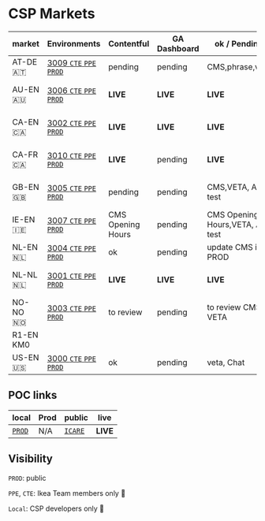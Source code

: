 # CSP Markets

|   market| Environments|Contentful | GA Dashboard |ok / Pending |live |
| -- | -- |  -- | -- | -- | -- |
| AT-DE  🇦🇹 | <a href="http://localhost:3009/at/de/customer-service/support/" target="_blank"> 3009 </a>   <a href="https://www.cte.ikeadt.com/at/de/customer-service/support/" target="_blank"> `CTE` </a>   <a href="https://www.ppe.ikeadt.com/at/de/customer-service/support/" target="_blank"> `PPE` </a> <a href="" target="_blank">  </a>  <a href="https://www.ikea.com/at/de/customer-service/support/" target="_blank"> `PROD`  </a> | pending | pending | CMS,phrase,veta |  |
|  AU-EN 🇦🇺 |  <a href="http://localhost:3006/au/en/customer-service/support/" target="_blank"> 3006  </a>  <a href="https://www.cte.ikeadt.com/au/en/customer-service/support/" target="_blank"> `CTE` </a>  <a href="https://www.ppe.ikeadt.com/au/en/customer-service/support/" target="_blank"> `PPE` </a> <a href="" target="_blank">  </a>   <a href="https://www.ikea.com/au/en/customer-service/support/" target="_blank"> `PROD`  </a> | **LIVE** |**LIVE** |**LIVE** | **LIVE** since 4/27/22|
|  CA-EN 🇨🇦 |  <a href="http://localhost:3002/ca/en/customer-service/support/" target="_blank"> 3002 </a>   <a href="https://www.cte.ikeadt.com/ca/en/customer-service/support/" target="_blank"> `CTE` </a>  <a href="https://www.ppe.ikeadt.com/ca/en/customer-service/support/" target="_blank"> `PPE` </a> <a href="" target="_blank">  </a>  <a href="https://www.ikea.com/ca/en/customer-service/support/" target="_blank"> `PROD`  </a> | **LIVE** | **LIVE**  |**LIVE**  |  **LIVE** since 5/12/22|
|  CA-FR 🇨🇦| <a href="http://localhost:3010/ca/fr/customer-service/support/" target="_blank"> 3010 </a> <a href="https://www.cte.ikeadt.com/ca/fr/customer-service/support/" target="_blank"> `CTE` </a>  <a href="https://www.ppe.ikeadt.com/ca/fr/customer-service/support/" target="_blank"> `PPE` </a>  </a>  <a href="https://www.ikea.com/ca/fr/customer-service/support/" target="_blank"> `PROD`  </a> | **LIVE** |pending |**LIVE** |  **LIVE** since 5/12/22|
|  GB-EN 🇬🇧 | <a href="http://localhost:3005/gb/en/customer-service/support/" target="_blank"> 3005 </a> <a href="https://www.cte.ikeadt.com/gb/en/customer-service/support/" target="_blank"> `CTE` </a>  <a href="https://www.ppe.ikeadt.com/gb/en/customer-service/support/"> `PPE` </a>  <a href="https://www.ikea.com/gb/en/customer-service/support/"> `PROD` </a> | pending | pending | CMS,VETA, AB test |Provided: June 2022?  |
|  IE-EN 🇮🇪 |  <a href="http://localhost:3007/ie/en/customer-service/support/" target="_blank"> 3007 </a>   <a href="https://www.cte.ikeadt.com/ie/en/customer-service/support/" target="_blank"> `CTE` </a>   <a href="https://www.ppe.ikeadt.com/ie/en/customer-service/support/" target="_blank"> `PPE` </a> <a href="" target="_blank">  </a>  <a href="https://www.ikea.com/ie/en/customer-service/support/" target="_blank"> `PROD`  </a> | CMS Opening Hours |pending |  CMS Opening Hours,VETA, AB test |Provided: June 2022? |
|  NL-EN 🇳🇱 |<a href="http://localhost:3004/nl/en/customer-service/support/"> 3004 </a>  <a href="" target="_blank">  </a> <a href="https://www.cte.ikeadt.com/nl/en/customer-service/support/" target="_blank"> `CTE` </a>  <a href="https://www.ppe.ikeadt.com/nl/en/customer-service/support/" target="_blank">`PPE`</a> <a href="https://www.ikea.com/nl/en/customer-service/support/" target="_blank"> `PROD`  </a> |ok | pending| update CMS in PROD| |
|  NL-NL 🇳🇱 | <a href="http://localhost:3001/nl/nl/customer-service/support/"> 3001 </a>   <a href="https://www.cte.ikeadt.com/nl/nl/customer-service/support/" target="_blank"> `CTE` </a>   <a href="https://www.ppe.ikeadt.com/nl/nl/customer-service/support/" target="_blank">`PPE`  </a> <a href="" target="_blank">  </a>  <a href="https://www.ikea.com/nl/nl/customer-service/support/" target="_blank"> `PROD`  </a> | **LIVE** |**LIVE** | **LIVE**|**LIVE** since  4/8/22|
|  NO-NO 🇳🇴 |  <a href="http://localhost:3003/no/no/customer-service/support/" target="_blank">  3003 </a>  <a href="https://www.cte.ikeadt.com/no/no/customer-service/support/" target="_blank"> `CTE` </a>  <a href="https://www.ppe.ikeadt.com/no/no/customer-service/support/" target="_blank"> `PPE` </a> <a href="" target="_blank">  </a>  <a href="https://www.ikea.com/no/no/customer-service/support/" target="_blank"> `PROD`  </a> | to review| pending | to review CMS , VETA | |
|  R1-EN KM0 | |  |  | |
|  US-EN 🇺🇸 |  <a href="http://localhost:3000/us/en/customer-service/support/" target="_blank"> 3000 </a> <a href="https://www.ikea.com/us/en/customer-service/support"> `CTE` </a>  <a href="https://www.ppe.ikeadt.com/us/en/customer-service/support/" target="_blank"> `PPE` </a> <a href="" target="_blank">  </a> <a href="https://www.ikea.com/us/en/customer-service/support/" target="_blank"> `PROD`  </a> | ok |pending | veta, Chat| |



## POC links

| local | Prod |public |  live |
| -- | -- | -- | -- |
| <a href="http://localhost:3000/" target="_blank"> `PROD`  </a> | N/A | <a href="https://icare.ingka.com/" target="_blank"> `ICARE`  </a> | **LIVE** |

## Visibility

`PROD`: public

`PPE`, `CTE`: Ikea Team members only 🔑

`Local`: CSP developers only 🔑

